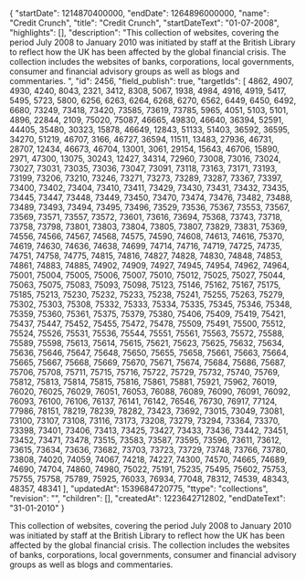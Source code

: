 {
  "startDate": 1214870400000, 
  "endDate": 1264896000000, 
  "name": "Credit Crunch", 
  "title": "Credit Crunch", 
  "startDateText": "01-07-2008", 
  "highlights": [], 
  "description": "This collection of websites, covering the period July 2008 to January 2010 was initiated by staff at the British Library to reflect how the UK has been affected by the global financial crisis. The collection includes the websites of banks, corporations, local governments, consumer and financial advisory groups as well as blogs and commentaries. ", 
  "id": 2456, 
  "field_publish": true, 
  "targetIds": [
    4862, 
    4907, 
    4930, 
    4240, 
    8043, 
    2321, 
    3412, 
    8308, 
    5067, 
    1938, 
    4984, 
    4916, 
    4919, 
    5417, 
    5495, 
    5723, 
    5800, 
    6256, 
    6263, 
    6264, 
    6268, 
    6270, 
    6562, 
    6449, 
    6450, 
    6492, 
    6680, 
    73249, 
    73418, 
    73420, 
    73585, 
    73619, 
    73785, 
    5965, 
    4051, 
    5103, 
    5101, 
    4896, 
    22844, 
    2109, 
    75020, 
    75087, 
    46665, 
    49830, 
    46640, 
    36394, 
    52591, 
    44405, 
    35480, 
    30323, 
    15878, 
    46649, 
    12843, 
    51133, 
    51403, 
    36592, 
    36595, 
    34270, 
    51219, 
    46707, 
    3166, 
    46727, 
    36594, 
    11511, 
    13483, 
    27936, 
    46731, 
    28707, 
    12434, 
    46673, 
    46704, 
    13001, 
    3061, 
    29154, 
    15643, 
    46706, 
    15890, 
    2971, 
    47300, 
    13075, 
    30243, 
    12427, 
    34314, 
    72960, 
    73008, 
    73016, 
    73024, 
    73027, 
    73031, 
    73035, 
    73036, 
    73047, 
    73091, 
    73118, 
    73163, 
    73171, 
    73193, 
    73199, 
    73206, 
    73210, 
    73246, 
    73271, 
    73273, 
    73289, 
    73287, 
    73367, 
    73397, 
    73400, 
    73402, 
    73404, 
    73410, 
    73411, 
    73429, 
    73430, 
    73431, 
    73432, 
    73435, 
    73445, 
    73447, 
    73448, 
    73449, 
    73450, 
    73470, 
    73474, 
    73476, 
    73482, 
    73488, 
    73489, 
    73493, 
    73494, 
    73495, 
    73496, 
    73529, 
    73536, 
    75367, 
    73553, 
    73567, 
    73569, 
    73571, 
    73557, 
    73572, 
    73601, 
    73616, 
    73694, 
    75368, 
    73743, 
    73718, 
    73758, 
    73798, 
    73801, 
    73803, 
    73804, 
    73805, 
    73807, 
    73829, 
    73831, 
    75369, 
    74556, 
    74566, 
    74567, 
    74568, 
    74575, 
    74590, 
    74608, 
    74613, 
    74616, 
    75370, 
    74619, 
    74630, 
    74636, 
    74638, 
    74699, 
    74714, 
    74716, 
    74719, 
    74725, 
    74735, 
    74751, 
    74758, 
    74775, 
    74815, 
    74816, 
    74827, 
    74828, 
    74830, 
    74848, 
    74853, 
    74861, 
    74883, 
    74885, 
    74902, 
    74909, 
    74927, 
    74945, 
    74954, 
    74962, 
    74964, 
    75001, 
    75004, 
    75005, 
    75006, 
    75007, 
    75010, 
    75012, 
    75025, 
    75027, 
    75044, 
    75063, 
    75075, 
    75083, 
    75093, 
    75098, 
    75123, 
    75146, 
    75162, 
    75167, 
    75175, 
    75185, 
    75213, 
    75230, 
    75232, 
    75233, 
    75238, 
    75241, 
    75255, 
    75263, 
    75279, 
    75302, 
    75303, 
    75308, 
    75332, 
    75333, 
    75334, 
    75335, 
    75345, 
    75346, 
    75348, 
    75359, 
    75360, 
    75361, 
    75375, 
    75379, 
    75380, 
    75406, 
    75409, 
    75419, 
    75421, 
    75437, 
    75447, 
    75452, 
    75455, 
    75472, 
    75478, 
    75509, 
    75491, 
    75500, 
    75512, 
    75524, 
    75526, 
    75531, 
    75536, 
    75544, 
    75551, 
    75561, 
    75563, 
    75572, 
    75588, 
    75589, 
    75598, 
    75613, 
    75614, 
    75615, 
    75621, 
    75623, 
    75625, 
    75632, 
    75634, 
    75636, 
    75646, 
    75647, 
    75648, 
    75650, 
    75655, 
    75658, 
    75661, 
    75663, 
    75664, 
    75665, 
    75667, 
    75668, 
    75669, 
    75670, 
    75671, 
    75674, 
    75684, 
    75686, 
    75687, 
    75706, 
    75708, 
    75711, 
    75715, 
    75716, 
    75722, 
    75729, 
    75732, 
    75740, 
    75769, 
    75812, 
    75813, 
    75814, 
    75815, 
    75816, 
    75861, 
    75881, 
    75921, 
    75962, 
    76019, 
    76020, 
    76025, 
    76029, 
    76051, 
    76053, 
    76088, 
    76089, 
    76090, 
    76091, 
    76092, 
    76093, 
    76100, 
    76106, 
    76137, 
    76141, 
    76142, 
    76546, 
    76730, 
    76917, 
    77124, 
    77986, 
    78151, 
    78219, 
    78239, 
    78282, 
    73423, 
    73692, 
    73015, 
    73049, 
    73081, 
    73100, 
    73107, 
    73108, 
    73116, 
    73173, 
    73208, 
    73279, 
    73294, 
    73364, 
    73370, 
    73398, 
    73401, 
    73406, 
    73413, 
    73425, 
    73427, 
    73433, 
    73436, 
    73442, 
    73451, 
    73452, 
    73471, 
    73478, 
    73515, 
    73583, 
    73587, 
    73595, 
    73596, 
    73611, 
    73612, 
    73615, 
    73634, 
    73636, 
    73682, 
    73703, 
    73723, 
    73729, 
    73748, 
    73766, 
    73780, 
    73808, 
    74020, 
    74059, 
    74067, 
    74218, 
    74227, 
    74300, 
    74570, 
    74665, 
    74689, 
    74690, 
    74704, 
    74860, 
    74980, 
    75022, 
    75191, 
    75235, 
    75495, 
    75602, 
    75753, 
    75755, 
    75758, 
    75789, 
    75925, 
    76033, 
    76934, 
    77048, 
    78312, 
    74539, 
    48343, 
    48357, 
    48341
  ], 
  "updatedAt": 1539684720775, 
  "ttype": "collections", 
  "revision": "", 
  "children": [], 
  "createdAt": 1223642712802, 
  "endDateText": "31-01-2010"
}

This collection of websites, covering the period July 2008 to January 2010 was initiated by staff at the British Library to reflect how the UK has been affected by the global financial crisis. The collection includes the websites of banks, corporations, local governments, consumer and financial advisory groups as well as blogs and commentaries. 